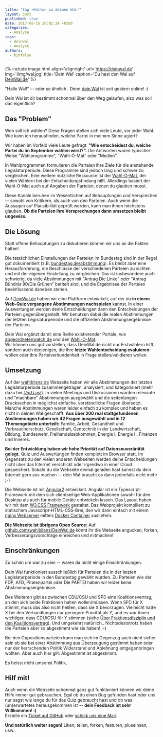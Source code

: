 ```yaml
---
title: "Sag »Hallo« zu deinem Wal!"
layout: post
published: true
date: 2017-08-16 20:02:24 +0200
categories:
  - Analyse
tags:
  - deinwal
  - Analyse
authors:
  - binfalse
---
```



{% include image.html align='alignright' url='https://deinwal.de' img='/img/wal.jpg' title='Dein Wal' caption='Du hast den Wal auf [DeinWal.de](https://deinwal.de)' %}

"Hallo Wal!" -- oder so ähnlich..
Denn [dein Wal](https://deinwal.de) ist seit gestern online! :)

Dein Wal ist dir bestimmt schonmal über den Weg gelaufen, also was soll das eigentlich?



## Das "Problem"

Wen soll ich wählen?
Diese Fragen stellen sich viele Leute, vor jeder Wahl.
Wie kann ich herausfinden, welche Partei in meinem Sinne agiert?

Wir haben im Vorfeld viele Leute gefragt: **"Wie entscheidest du, welche Partei du im September wählen wirst?".**
Die Antworten waren typischer Weise "Wahlprogramme", "Wahl-O-Mat" oder "Medien".

In Wahlprogrammen formulieren die Parteien ihre Ziele für die anstehende Legislaturperiode.
Diese Programme sind jedoch lang und schwer zu vergleichen.
Eine weitere nützliche Ressource ist der [Wahl-O-Mat](http://www.bpb.de/politik/wahlen/wahl-o-mat/), der vielen Wählern bei der Entscheidungsfindung hilft.
Allerdings basiert der Wahl-O-Mat auch auf Angaben der Parteien, denen du glauben musst.


Diese Kanäle beruhen im Wesentlichen auf Behauptungen und Versprechen -- sowohl von Kritikern, als auch von den Parteien.
Auch wenn die Aussagen auf Plausibilität geprüft werden, kann man ihnen höchstens glauben.
**Ob die Parteien ihre Versprechungen dann umsetzen bleibt ungewiss.**




## Die Lösung

Statt offene Behauptungen zu diskutieren können wir uns an die Fakten halten!

Die tatsächlichen Einstellungen der Parteien im Bundestag sind in der Regel gut dokumentiert (z.B. [bundestag.de/abstimmung](https://bundestag.de/abstimmung)).
Es bleibt aber eine Herausforderung, die Beschlüsse der verschiedenen Parteien zu sichten und mit der eigenen Einstellung zu vergleichen.
Das ist insbesondere auch schwierig, da viele Abstimmungen mit "Antrag Die Linke" oder "Antrag Bündnis 90/Die Grünen" betitelt sind, und die Ergebnisse der Parteien beeinflussend daneben stehen.

Auf [DeinWal.de](https://deinwal.de) haben wir eine Plattform entwickelt, auf der du **in einem Web-Quiz vergangene Abstimmungen nachspielen** kannst.
In einer Auswertungen werden deine Entscheidungen dann den Entscheidungen der Parteien gegenübergestellt.
Wir benutzen dabei die realen Abstimmungen der letzten Legislaturperiode und die offiziellen Abstimmungsergebnisse der  Parteien.

Dein Wal ergänzt damit eine Reihe existierender Portale, wie [abgeordnetenwatch.de](https://www.abgeordnetenwatch.de/) und den [Wahl-O-Mat](http://www.bpb.de/politik/wahlen/wahl-o-mat/).  
Wir können uns gut vorstellen, dass DeinWal.de nicht nur Erstwählern hilft, sondern  auch denjenigen, die ihre **letzte Wahlentscheidung evaluieren** wollen oder ihre Parteiverbundenheit in Frage stellen/validieren wollen.




## Umsetzung


Auf der [wahlbilanz.de]() Webseite haben wir alle Abstimmungen der letzten Legislaturperiode zusammengetragen, analysiert, und kategorisiert (mehr dazu bei [*Und Los!*](https://wahlbilanz.de/2017/06/und-los/)).
In vielen Meetings und Diskussionen wurden relevante und "machbare" Abstimmungen ausgewählt und die seitenlangen Drucksachen in möglichst einfache, verständliche Fragen übersetzt.
Manche Abstimmungen waren leider einfach zu komplex und haben es nicht in deinen Wal geschafft.
**Aus über 200 real stattgefundenen Abstimmungen haben wir 42 Fragen ausgewählt und in 12 Themengebiete unterteilt:** Familie, Arbeit, Gesundheit und Verbraucherschutz, Gesellschaft, Gentechnik in der Landwirtschaft, Bildung, Bundeswehr, Freihandelsabkommen, Energie I, Energie II, Finanzen und Inneres.



**Bei der Entwicklung haben wir hohe Priorität auf Datensouveränität gelegt.**
Quiz und Auswertungen finden komplett im Browser statt.
Im Gegensatz zu den vielen anderen Webseiten werden deine Entscheidungen nicht über das Internet verschickt oder irgendwo in einer Cloud gespeichert.
Sobald du die Webseite einmal geladen hast kannst du dein Internet gern aus machen -- dein Wal braucht es dann jedenfalls nicht mehr ;-)



Die Webseite ist mit [Angular2](https://angular.io/) entwickelt.
Angular ist ein Typescript-Framework mit dem sich clientseitige Web-Applikationen sowohl für den Desktop als auch für mobile Geräte entwickeln lassen.
Das Layout haben wir mit dem [W3.CSS Framework](https://www.w3schools.com/w3css/default.asp) gestaltet.
Das Webprojekt kompiliert zu statischem Javascript-HTML-CSS-Brei, den wir dann einfach mit einem [nginx Webserver](https://nginx.org/) mittels [Docker Container](https://www.docker.com/) ausliefern.

**Die Webseite ist übrigens Open Source:** Auf [github.com/wahlbilanz/DeinWal.de](https://github.com/wahlbilanz/DeinWal.de) könnt ihr die Webseite angucken, forken, Verbesserungsvorschläge einreichen und mitmachen!






## Einschränkungen

Zu schön um war zu sein -- wären da nicht einige Einschränkungen.

Dein Wal funktioniert ausschließlich für Parteien die in der letzten Legislaturperiode in den Bundestag gewählt wurden.
Zu Parteien wie der FDP, AFD, Piratenpartei oder Die PARTEI haben wir leider keine Abstimmungsergebnisse.

Des Weiteren gibt es zwischen CDU/CSU und SPD eine Koalitionsvertrag, an den sich beide Fraktionen halten wollen/müssen.
Wenn SPD für X stimmt, muss das also nicht heißen, dass sie X bevorzugen.
Vielleicht hatte X bei den Verhandlungen nur geringere Priorität als Y, und es war ihnen wichtiger, dass CDU/CSU für Y stimmen (siehe [Über Fraktionsdisziplin und den Koalitionsvertrag](https://wahlbilanz.de/2017/06/ueber-fraktionsdisziplin-und-den-koalitionsvertrag/)).
Und umgekehrt natürlich..
Nichtsdestotrotz haben die Parteien aber so abgestimmt wie sie haben! ;-)

Bei den Oppositionsparteien kann man sich im Gegenzug auch nicht sicher sein ob sie bei einer Abstimmung aus Überzeugung gestimmt haben oder nur der herrschenden Politik Widerstand und Ablehnung entgegenbringen wollten.
Aber auch hier gilt: Abgestimmt ist abgestimmt.

Es heisst nicht umsonst Politik.





## Hilf mit!

Auch wenn die Webseite schonmal ganz gut funktioniert können wir deine Hilfe immer gut gebrauchen.
Egal ob du einen Bug gefunden hast oder uns nur sagst wie lange du für das Quiz gebraucht hast und ob was (un)erwartetes herausgekommen ist -- **dein Feedback ist sehr Willkommen! :)**  
Erstelle ein [Ticket auf GitHub](https://github.com/wahlbilanz/DeinWal.de/issues/new) oder [schick uns eine Mail](https://deinwal.de/impressum).

**Und natürlich weiter sagen!** Liken, teilen, forken, featuren, pluseinsen, usw..

